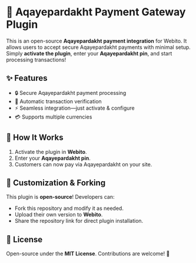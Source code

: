 # 🚀 Aqayepardakht Payment Gateway Plugin  

This is an open-source **Aqayepardakht payment integration** for Webito. It allows users to accept secure Aqayepardakht payments with minimal setup. Simply **activate the plugin**, enter your **Aqayepardakht pin**, and start processing transactions!  

## ✨ Features  
- 🔒 Secure Aqayepardakht payment processing  
- 🔄 Automatic transaction verification  
- ⚡ Seamless integration—just activate & configure  
- 💳 Supports multiple currencies  

## 🔧 How It Works  
1. Activate the plugin in **Webito**.  
2. Enter your **Aqayepardakht pin**.  
3. Customers can now pay via Aqayepardakht on your site.  

## 🔗 Customization & Forking  
This plugin is **open-source**! Developers can:  
- Fork this repository and modify it as needed.  
- Upload their own version to **Webito**.  
- Share the repository link for direct plugin installation.  

## 📜 License  
Open-source under the **MIT License**. Contributions are welcome! 🚀  
